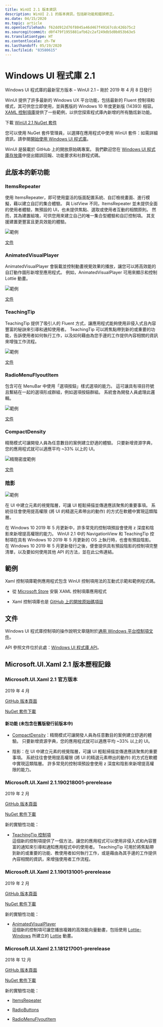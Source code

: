 ```yaml
---
title: WinUI 2.1 版本資訊
description: WinUI 2.1 的版本資訊，包括新功能和錯誤修正。
ms.date: 04/15/2020
ms.topic: article
ms.openlocfilehash: f62dd912d76f8045a46d467f49167cdc426b75c2
ms.sourcegitcommit: d0f479f1955881afb62c2af249db5d0b053b63e5
ms.translationtype: HT
ms.contentlocale: zh-TW
ms.lasthandoff: 05/19/2020
ms.locfileid: "83580615"
---
```

# <a name="windows-ui-library-21"></a>Windows UI 程式庫 2.1

Windows UI 程式庫的最新官方版本 – WinUI 2.1 – 剛於 2019 年 4 月 8 日發行 

WinUI 提供了許多最新的 Windows UX 平台功能，包括最新的 Fluent 控制項和樣式，其可供您立即使用，並與舊版的 Windows 10 年度更新版 (14393) 相容。 [XAML 控制項庫](https://docs.microsoft.com/windows/uwp/design/controls-and-patterns/#xaml-controls-gallery)提供了一些範例，以供您探索程式庫內新增的所有酷炫新功能。

下載 [WinUI 2.1 NuGet 套件](https://www.nuget.org/packages/Microsoft.UI.Xaml/2.1.190405004)

您可以使用 NuGet 套件管理員，以選擇在應用程式中使用 WinUI 套件：如需詳細資訊，請參閱[開始使用 Windows UI 程式庫](https://docs.microsoft.com/uwp/toolkits/winui/getting-started)。

WinUI 是裝載於 GitHub 上的開放原始碼專案。 我們歡迎您在 [Windows UI 程式庫存放庫](https://aka.ms/winui)中提出錯誤回報、功能要求和社群程式碼。

## <a name="whats-new-in-this-release"></a>此版本的新功能

### <a name="itemsrepeater"></a>ItemsRepeater

使用 ItemsRepeater，即可使用靈活的版面配置系統、自訂檢視畫面、進行模擬，藉以建立自訂的集合體驗。
與 ListView 不同，ItemsRepeater 並未提供全面的使用者體驗，無預設的 UI，也未提供焦點、選取或使用者互動的相關原則。 然而，其為建置組塊，可供您用來建立自己的唯一集合型體驗和自訂控制項。 其支援建置更豐富且更具效能的體驗。

![範例](../images/ItemsRepeater%20-%20MSN%20News.gif)

[文件](https://docs.microsoft.com/windows/uwp/design/controls-and-patterns/items-repeater)

### <a name="animatedvisualplayer"></a>AnimatedVisualPlayer

AnimatedVisualPlayer 會裝載並控制動畫視覺效果的播放，讓您可以將高效能的自訂動作圖形新增至應用程式。 例如，AnimatedVisualPlayer 可用來顯示和控制 Lottie 動畫。

![範例](../images/AnimatedVisualPlayerUpdated.gif)

[文件](https://docs.microsoft.com/windows/communitytoolkit/animations/lottie)

### <a name="teachingtip"></a>TeachingTip

TeachingTip 提供了吸引人的 Fluent 方式，讓應用程式能夠使用非侵入式且內容豐富的秘訣來引導和通知使用者。 TeachingTip 可以將焦點帶到新的或重要的功能，告訴使用者如何執行工作，以及如何藉由為您手邊的工作提供內容相關的資訊來增強工作流程。

![範例](../images/TeachingTipUpdated.gif)

[文件](https://docs.microsoft.com/windows/uwp/design/controls-and-patterns/dialogs-and-flyouts/teaching-tip)

### <a name="radiomenuflyoutitem"></a>RadioMenuFlyoutItem

包含可在 MenuBar 中使用「選項按鈕」樣式選項的能力。 這可讓具有項目符號且繫結在一起的選項形成群組，例如選項按鈕群組。 系統會為開發人員處理此邏輯。

![範例](../images/RadioMenuFlyoutItem1.png)

[文件](https://docs.microsoft.com/windows/uwp/design/controls-and-patterns/menus#create-a-menu-flyout-or-a-context-menu)

### <a name="compactdensity"></a>CompactDensity

精簡模式可讓開發人員為任意數目的案例建立舒適的體驗。 只要新增資源字典，您的應用程式就可以適應平均 ~33% 以上的 UI。

![精簡密度範例](../images/CompactDensityUpdated.png)

[文件](https://docs.microsoft.com/windows/uwp/design/style/spacing )

### <a name="shadows"></a>陰影

![範例](../images/shadow.gif)

在 UI 中建立元素的視覺階層，可讓 UI 輕鬆掃描並傳達應該聚焦的重要事項。 系統往往會使用提高權限 (將 UI 的精選元素帶出的動作) 的方式在軟體中實現這類階層。 

在 Windows 10 2019 年 5 月更新中，許多常見的控制項預設會使用 z 深度和陰影來新增提高權限的能力。 WinUI 2.1 中的 NavigationView 和 TeachingTip 控制項在具有 Windows 10 2019 年 5 月更新的 OS 上執行時，也會有預設陰影。 在 Windows 10 2019 年 5 月更新發行之後，便會提供具有預設陰影的控制項完整清單，以及要如何使用其他 API 的方法，並在此公佈連結。

## <a name="examples"></a>範例

Xaml 控制項庫範例應用程式包含 WinUI 控制項用法的互動式示範和範例程式碼。

* 從 [Microsoft Store](
https://www.microsoft.com/p/xaml-controls-gallery/9msvh128x2zt) 安裝 XAML 控制項庫應用程式

* Xaml 控制項庫也是 [GitHub 上的開放原始碼項目](
https://github.com/Microsoft/Xaml-Controls-Gallery)

## <a name="documentation"></a>文件

Windows UI 程式庫控制項的操作說明文章隨附於[通用 Windows 平台控制項文件](/windows/uwp/design/controls-and-patterns/)。

API 參照文件位於此處：[Windows UI 程式庫 API](/uwp/api/overview/winui/)。

## <a name="microsoftuixaml-21-version-history"></a>Microsoft.UI.Xaml 2.1 版本歷程記錄

### <a name="microsoftuixaml-21-official-release"></a>Microsoft.UI.Xaml 2.1 官方版本

2019 年 4 月

[GitHub 版本頁面](https://github.com/Microsoft/microsoft-ui-xaml/releases)

[NuGet 套件下載](https://www.nuget.org/packages/Microsoft.UI.Xaml/2.1.190405004)

#### <a name="new-feature-not-included-in-earlier-pre-releases"></a>新功能 (未包含在舊版發行前版本中)

* [CompactDensity](https://docs.microsoft.com/windows/uwp/design/style/spacing)：精簡模式可讓開發人員為任意數目的案例建立舒適的體驗。 只要新增資源字典，您的應用程式就可以適應平均 ~33% 以上的 UI。

* 陰影：在 UI 中建立元素的視覺階層，可讓 UI 輕鬆掃描並傳達應該聚焦的重要事項。 系統往往會使用提高權限 (將 UI 的精選元素帶出的動作) 的方式在軟體中實現這類階層。 許多常見的控制項預設會使用 z 深度和陰影來新增提高權限的能力。  

### <a name="microsoftuixaml-21190218001-prerelease"></a>Microsoft.UI.Xaml 2.1.190218001-prerelease

2019 年 2 月

[GitHub 版本頁面](https://github.com/Microsoft/microsoft-ui-xaml/releases/tag/v2.1.190219001-prerelease)

[NuGet 套件下載](https://www.nuget.org/packages/Microsoft.UI.Xaml/2.1.190218001-prerelease)

新的實驗性功能：

* [TeachingTip 控制項](https://github.com/Microsoft/microsoft-ui-xaml/issues/21)  
  這個新的控制項提供了一個方法，讓您的應用程式可以使用非侵入式和內容豐富的通知來引導和通知應用程式中的使用者。 TeachingTip 可用於將焦點帶到新的或重要的功能、教使用者如何執行工作，或是藉由為其手邊的工作提供內容相關的資訊，來增強使用者工作流程。

### <a name="microsoftuixaml-21190131001-prerelease"></a>Microsoft.UI.Xaml 2.1.190131001-prerelease

2019 年 2 月

[GitHub 版本頁面](https://github.com/Microsoft/microsoft-ui-xaml/releases/tag/v2.1.190131001-prerelease)

[NuGet 套件下載](https://www.nuget.org/packages/Microsoft.UI.Xaml/2.1.190131001-prerelease)

新的實驗性功能：

* [AnimatedVisualPlayer](https://docs.microsoft.com/uwp/api/microsoft.ui.xaml.controls.animatedvisualplayer)  
  這個新的控制項可讓您播放複雜的高效能向量動畫，包括使用 [Lottie-Windows](https://docs.microsoft.com/windows/communitytoolkit/animations/lottie) 所建立的 [Lottie](https://github.com/airbnb/lottie) 動畫。

### <a name="microsoftuixaml-21181217001-prerelease"></a>Microsoft.UI.Xaml 2.1.181217001-prerelease

2018 年 12 月

[GitHub 版本頁面](https://github.com/Microsoft/microsoft-ui-xaml/releases/tag/v2.1.181217001-prerelease)

[NuGet 套件下載](https://www.nuget.org/packages/Microsoft.UI.Xaml/2.1.181217001-prerelease)

新的實驗性功能：

* [ItemsRepeater](https://docs.microsoft.com/uwp/api/microsoft.ui.xaml.controls.itemsrepeater)

* [RadioButtons](https://docs.microsoft.com/uwp/api/microsoft.ui.xaml.controls.radiobuttons)

* [RadioMenuFlyoutItem](https://docs.microsoft.com/uwp/api/microsoft.ui.xaml.controls.radiomenuflyoutitem)
